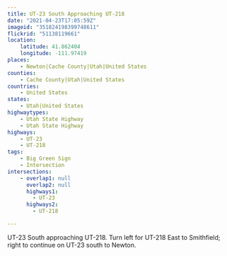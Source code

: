 ```yaml
---
title: UT-23 South Approaching UT-218
date: "2021-04-23T17:05:59Z"
imageid: "351824198399748611"
flickrid: "51138119661"
location:
    latitude: 41.862404
    longitude: -111.97419
places:
    - Newton|Cache County|Utah|United States
counties:
    - Cache County|Utah|United States
countries:
    - United States
states:
    - Utah|United States
highwaytypes:
    - Utah State Highway
    - Utah State Highway
highways:
    - UT-23
    - UT-218
tags:
    - Big Green Sign
    - Intersection
intersections:
    - overlap1: null
      overlap2: null
      highways1:
        - UT-23
      highways2:
        - UT-218

---
```

UT-23 South approaching UT-218.  Turn left for UT-218 East to Smithfield; right to continue on UT-23 south to Newton.